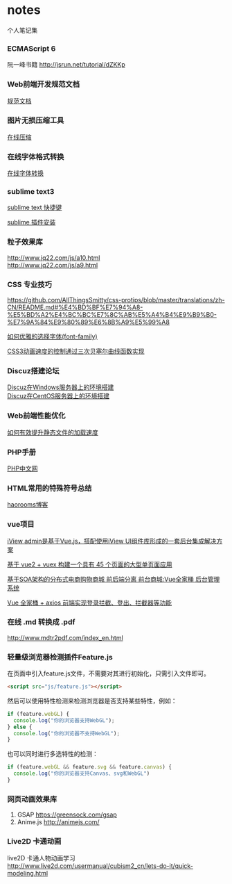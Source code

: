 # notes
个人笔记集

### ECMAScript 6
阮一峰书籍
http://jsrun.net/tutorial/dZKKp

### Web前端开发规范文档
[规范文档](./specification.md)

### 图片无损压缩工具
[在线压缩](./compress.md)

### 在线字体格式转换
[在线字体转换](https://www.fontke.com/tool/convfont/)

### sublime text3
[sublime text 快捷键](./sublime.md)

[sublime 插件安装](./package.md)

### 粒子效果库
http://www.jq22.com/js/a10.html <br/>
http://www.jq22.com/js/a9.html

### CSS 专业技巧
https://github.com/AllThingsSmitty/css-protips/blob/master/translations/zh-CN/README.md#%E4%BD%BF%E7%94%A8-%E5%BD%A2%E4%BC%BC%E7%8C%AB%E5%A4%B4%E9%B9%B0-%E7%9A%84%E9%80%89%E6%8B%A9%E5%99%A8 <br/>

[ 如何优雅的选择字体(font-family)](https://segmentfault.com/a/1190000006110417)

[CSS3动画速度的控制通过三次贝塞尔曲线函数实现](./cubic.md)

### Discuz搭建论坛
[Discuz在Windows服务器上的环境搭建](./discuz.md) <br/>
[Discuz在CentOS服务器上的环境搭建](./discuz_centos.md)

### Web前端性能优化
[如何有效提升静态文件的加载速度](./jzsd.md)

### PHP手册
[PHP中文网](http://www.php.cn/toutiao-384729.html)

### HTML常用的特殊符号总结

[haorooms博客](http://www.haorooms.com/post/html_tsfh)

### vue项目

[iView admin是基于Vue.js，搭配使用iView UI组件库形成的一套后台集成解决方案](https://github.com/iview/iview-admin)

[基于 vue2 + vuex 构建一个具有 45 个页面的大型单页面应用](https://github.com/bailicangdu/vue2-elm)

[基于SOA架构的分布式电商购物商城 前后端分离 前台商城:Vue全家桶 后台管理系统](https://github.com/HurriedOn/xmall)

[Vue 全家桶 + axios 前端实现登录拦截、登出、拦截器等功能](https://github.com/superman66/vue-axios-github)

### 在线 .md 转换成 .pdf
http://www.mdtr2pdf.com/index_en.html

### 轻量级浏览器检测插件Feature.js

在页面中引入feature.js文件，不需要对其进行初始化，只需引入文件即可。
```html
<script src="js/feature.js"></script>
```
然后可以使用特性检测来检测浏览器是否支持某些特性，例如：
```js
if (feature.webGL) {
  console.log("你的浏览器支持WebGL");
} else {
  console.log("你的浏览器不支持WebGL");
}
```
也可以同时进行多选特性的检测：
```js
if (feature.webGL && feature.svg && feature.canvas) {
  console.log("你的浏览器支持Canvas、svg和WebGL")
}
```

### 网页动画效果库
1. GSAP  https://greensock.com/gsap  <br/>
2. Anime.js http://animejs.com/


### Live2D 卡通动画
live2D 卡通人物动画学习
http://www.live2d.com/usermanual/cubism2_cn/lets-do-it/quick-modeling.html
